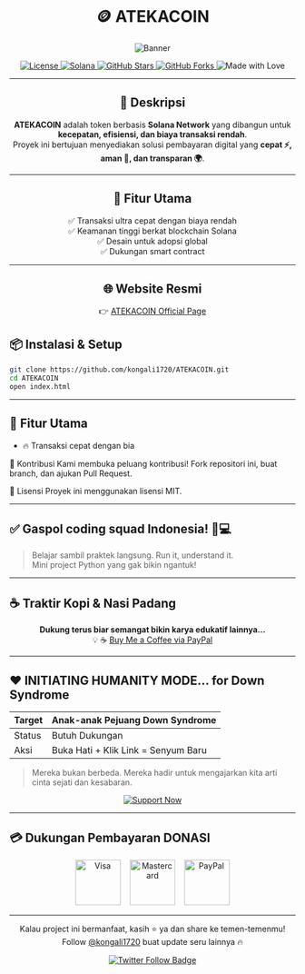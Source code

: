 <div align="center">

# 🪙 ATEKACOIN  

![Banner](https://img.shields.io/badge/ATEKACOIN-Solana_Token-00ff99?style=for-the-badge&logo=solana&logoColor=white)  

<p>
  <a href="LICENSE">
    <img src="https://img.shields.io/badge/license-MIT-blue.svg?style=for-the-badge" alt="License">
  </a>
  <a href="https://solana.com/">
    <img src="https://img.shields.io/badge/Blockchain-Solana-29a9e1?style=for-the-badge&logo=solana&logoColor=white" alt="Solana">
  </a>
  <a href="https://github.com/kongali1720/ATEKACOIN/stargazers">
    <img src="https://img.shields.io/github/stars/kongali1720/ATEKACOIN?style=for-the-badge" alt="GitHub Stars">
  </a>
  <a href="https://github.com/kongali1720/ATEKACOIN/network/members">
    <img src="https://img.shields.io/github/forks/kongali1720/ATEKACOIN?style=for-the-badge" alt="GitHub Forks">
  </a>
  <img src="https://img.shields.io/badge/Made%20with-❤️-ff69b4?style=for-the-badge" alt="Made with Love">
</p>

---

## 📖 Deskripsi
**ATEKACOIN** adalah token berbasis **Solana Network** yang dibangun untuk **kecepatan, efisiensi, dan biaya transaksi rendah**.  
Proyek ini bertujuan menyediakan solusi pembayaran digital yang **cepat ⚡, aman 🔐, dan transparan 🌍**.  

---

## 🚀 Fitur Utama
✅ Transaksi ultra cepat dengan biaya rendah  
✅ Keamanan tinggi berkat blockchain Solana  
✅ Desain untuk adopsi global  
✅ Dukungan smart contract  

---

## 🌐 Website Resmi
👉 [ATEKACOIN Official Page](https://kongali1720.github.io/ATEKACOIN)  

</div>


## 📦 Instalasi & Setup
```bash
git clone https://github.com/kongali1720/ATEKACOIN.git
cd ATEKACOIN
open index.html
```

---

## 🚀 Fitur Utama
- 🔥 Transaksi cepat dengan bia


🤝 Kontribusi
Kami membuka peluang kontribusi! Fork repositori ini, buat branch, dan ajukan Pull Request.

📜 Lisensi
Proyek ini menggunakan lisensi MIT.

---


## ✅ Gaspol coding squad Indonesia! 🚀💻

> Belajar sambil praktek langsung. Run it, understand it.  
> Mini project Python yang gak bikin ngantuk!

---

## ☕ Traktir Kopi & Nasi Padang

<p align="center">
  <strong>Dukung terus biar semangat bikin karya edukatif lainnya...</strong><br>
  💡 ☕ <a href="https://www.paypal.com/paypalme/bungtempong99" target="_blank">Buy Me a Coffee via PayPal</a>
</p>

---

## ❤️ INITIATING HUMANITY MODE... for Down Syndrome

| Target        | Anak-anak Pejuang Down Syndrome |
|---------------|-------------------------------|
| Status        | Butuh Dukungan                |
| Aksi          | Buka Hati + Klik Link = Senyum Baru |

> Mereka bukan berbeda. Mereka hadir untuk mengajarkan kita arti cinta sejati dan kesabaran.

<p align="center">
  <a href="https://mydonation4ds.github.io/" target="_blank">
    <img src="https://img.shields.io/badge/SUPPORT--NOW-%23FF6600?style=for-the-badge&logo=heart&logoColor=white" alt="Support Now">
  </a>
</p>

---

## 💳 Dukungan Pembayaran DONASI

<p align="center">
  <img src="https://upload.wikimedia.org/wikipedia/commons/thumb/4/41/Visa_Logo.png/120px-Visa_Logo.png" alt="Visa" width="80">
  &nbsp;&nbsp;
  <img src="https://upload.wikimedia.org/wikipedia/commons/thumb/2/2a/Mastercard-logo.svg/120px-Mastercard-logo.svg.png" alt="Mastercard" width="80">
  &nbsp;&nbsp;
  <img src="https://upload.wikimedia.org/wikipedia/commons/thumb/3/39/PayPal_logo.svg/120px-PayPal_logo.svg.png" alt="PayPal" width="80">
</p>

---

<p align="center">
  Kalau project ini bermanfaat, kasih ⭐ ya dan share ke temen-temenmu!<br>
  Follow <a href="https://twitter.com/kongali1720" target="_blank">@kongali1720</a> buat update seru lainnya 🔥
</p>

<p align="center">
  <a href="https://twitter.com/kongali1720" target="_blank">
    <img src="https://img.shields.io/twitter/follow/kongali1720?style=social" alt="Twitter Follow Badge">
  </a>
</p>


